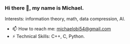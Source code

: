 ### Hi there 👋, my name is Michael.
Interests: information theory, math, data compression, AI.
- 📫 How to reach me: michaelobi54@gmail.com
- ⚡ Technical Skills: C++, C, Python.
